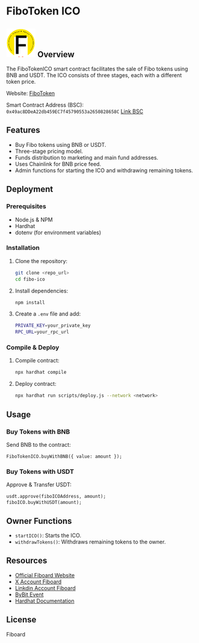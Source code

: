 # FiboToken ICO

## ![Logo Fiboard](files/fiboard.svg) Overview
The FiboTokenICO smart contract facilitates the sale of Fibo tokens using BNB and USDT. The ICO consists of three stages, each with a different token price.

Website: [FiboToken](https://fiboard.org)

Smart Contract Address (BSC): `0x49ac8DDeA22db459EC7f45790553a2650828658C`
[Link BSC](https://bscscan.com/address/0x49ac8DDeA22db459EC7f45790553a2650828658C)

## Features
- Buy Fibo tokens using BNB or USDT.
- Three-stage pricing model.
- Funds distribution to marketing and main fund addresses.
- Uses Chainlink for BNB price feed.
- Admin functions for starting the ICO and withdrawing remaining tokens.

## Deployment
### Prerequisites
- Node.js & NPM
- Hardhat
- dotenv (for environment variables)

### Installation
1. Clone the repository:
   ```sh
   git clone <repo_url>
   cd fibo-ico
   ```
2. Install dependencies:
   ```sh
   npm install
   ```
3. Create a `.env` file and add:
   ```sh
   PRIVATE_KEY=your_private_key
   RPC_URL=your_rpc_url
   ```

### Compile & Deploy
1. Compile contract:
   ```sh
   npx hardhat compile
   ```
2. Deploy contract:
   ```sh
   npx hardhat run scripts/deploy.js --network <network>
   ```

## Usage
### Buy Tokens with BNB
Send BNB to the contract:
```solidity
FiboTokenICO.buyWithBNB({ value: amount });
```

### Buy Tokens with USDT
Approve & Transfer USDT:
```solidity
usdt.approve(fiboICOAddress, amount);
fiboICO.buyWithUSDT(amount);
```

## Owner Functions
- `startICO()`: Starts the ICO.
- `withdrawTokens()`: Withdraws remaining tokens to the owner.

## Resources

- [Official Fiboard Website](https://fiboard.org/)
- [X Account Fiboard](https://x.com/FBDtoken)
- [Linkdin Account Fiboard](https://www.linkedin.com/company/fbd-foundation/)
- [ByBit Event](https://www.youtube.com/shorts/UfNhDbusZPY)
- [Hardhat Documentation](https://hardhat.org/getting-started/)

## License
Fiboard

